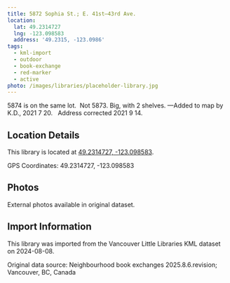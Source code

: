 ```yaml
---
title: 5872 Sophia St.; E. 41st—43rd Ave.
location:
  lat: 49.2314727
  lng: -123.098583
  address: '49.2315, -123.0986'
tags:
  - kml-import
  - outdoor
  - book-exchange
  - red-marker
  - active
photo: /images/libraries/placeholder-library.jpg
---
```

5874 is on the same lot.  Not 5873.
Big, with 2 shelves.
—Added to map by K.D., 2021 7 20.  
Address corrected 2021 9 14.

## Location Details

This library is located at [49.2314727, -123.098583](https://www.google.com/maps?q=49.2314727,-123.098583).

GPS Coordinates: 49.2314727, -123.098583

## Photos

External photos available in original dataset.

## Import Information

This library was imported from the Vancouver Little Libraries KML dataset on 2024-08-08.

Original data source: Neighbourhood book exchanges 2025.8.6.revision; Vancouver, BC, Canada
